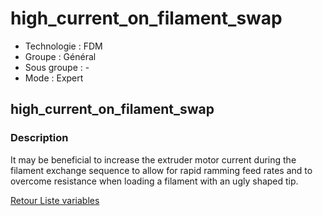 # high_current_on_filament_swap

* Technologie : FDM
* Groupe : Général
* Sous groupe : -
* Mode : Expert

## high_current_on_filament_swap
         
### Description

It may be beneficial to increase the extruder motor current during the filament exchange  sequence to allow for rapid ramming feed rates and to overcome resistance when loading   a filament with an ugly shaped tip.

[Retour Liste variables](variable_list.md)